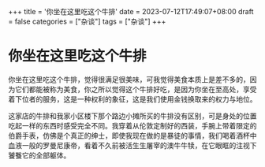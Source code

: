 +++
title = '你坐在这里吃这个牛排'
date = 2023-07-12T17:49:07+08:00
draft = false
categories = ["杂谈"]
tags = ["杂谈"]
+++


# 你坐在这里吃这个牛排

你坐在这里吃这个牛排，觉得很满足很美味，可我觉得美食本质上是差不多的，因为它们都能被称为美食，你之所以觉得这个牛排好吃，是因为你坐在至高处，享受着下位者的服务，这是一种权利的象征，这是我们使用金钱换取来的权力与地位。

这家店的牛排和我家小区楼下那个路边小摊所买的牛排没有区别，可是身处的位置吃起一样的东西时感受完全不同。我穿着从伦敦定制好的西装，手腕上带着限定的伯爵手表，仿佛是个真正的绅士，即使我现在做的是暴徒的事情，我们喝着酒杯中血液一般的罗曼尼康帝，看着不久前被活生生屠宰的澳牛牛犊，在它眼眶的注视下饕餮它的全部躯体。

